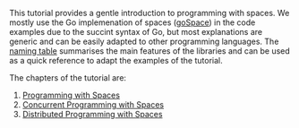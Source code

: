 This tutorial provides a gentle introduction to programming with spaces. We mostly use the Go implemenation of spaces ([goSpace](https://github.com/pSpaces/goSpace)) in the code examples due to the succint syntax of Go, but most explanations are generic and can be easily adapted to other programming languages. The [naming table](https://github.com/pSpaces/Programming-with-Spaces/blob/master/naming.md) summarises the main features of the libraries and can be used as a quick reference to adapt the examples of the tutorial. 

The chapters of the tutorial are:
1. [Programming with Spaces](tutorial-tuple-spaces.md)
2. [Concurrent Programming with Spaces](tutorial-concurrent-programming.md)
3. [Distributed Programming with Spaces](tutorial-distributed-programming.md)
